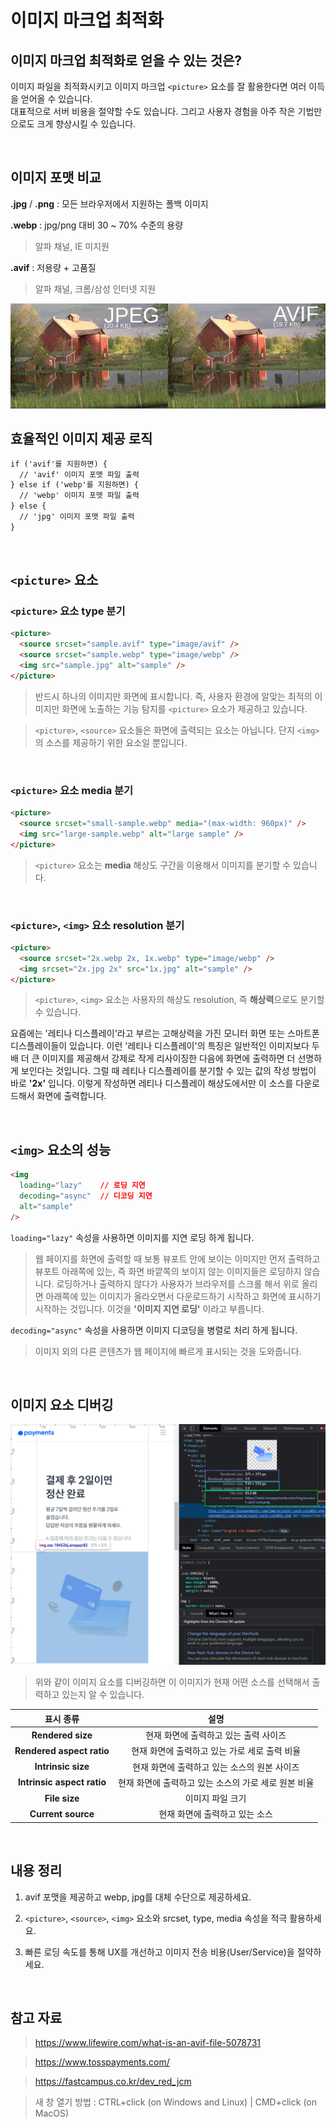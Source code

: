 # 이미지 마크업 최적화

## 이미지 마크업 최적화로 얻을 수 있는 것은?

이미지 파일을 최적화시키고 이미지 마크업 `<picture>` 요소를 잘 활용한다면 여러 이득을 얻어올 수 있습니다.  
대표적으로 서버 비용을 절약할 수도 있습니다. 그리고 사용자 경험을 아주 작은 기법만으로도 크게 향상시킬 수 있습니다.

<br />

## 이미지 포맷 비교

**.jpg** / **.png** : 모든 브라우저에서 지원하는 폴백 이미지

**.webp** : jpg/png 대비 30 ~ 70% 수준의 용량

> 알파 채널, IE 미지원

**.avif** : 저용량 + 고품질

> 알파 채널, 크롬/삼성 인터넷 지원

<img src="../images/HTML/jpeg-avif.png" alt="jpeg와 avif 비교 이미지" />

<br />

## 효율적인 이미지 제공 로직

```HTML
if ('avif'를 지원하면) {
  // 'avif' 이미지 포맷 파일 출력
} else if ('webp'를 지원하면) {
  // 'webp' 이미지 포맷 파일 출력
} else {
  // 'jpg' 이미지 포맷 파일 출력
}
```

<br />

## `<picture>` 요소

### `<picture>` 요소 type 분기

```HTML
<picture>
  <source srcset="sample.avif" type="image/avif" />
  <source srcset="sample.webp" type="image/webp" />
  <img src="sample.jpg" alt="sample" />
</picture>
```

> 반드시 하나의 이미지만 화면에 표시합니다. 즉, 사용자 환경에 알맞는 최적의 이미지만 화면에 노출하는 기능 탐지를 `<picture>` 요소가 제공하고 있습니다.

> `<picture>`, `<source>` 요소들은 화면에 출력되는 요소는 아닙니다. 단지 `<img>`의 소스를 제공하기 위한 요소일 뿐입니다.

<br />

### `<picture>` 요소 media 분기

```HTML
<picture>
  <source srcset="small-sample.webp" media="(max-width: 960px)" />
  <img src="large-sample.webp" alt="large sample" />
</picture>
```

> `<picture>` 요소는 **media** 해상도 구간을 이용해서 이미지를 분기할 수 있습니다.

<br />

### `<picture>`, `<img>` 요소 resolution 분기

```HTML
<picture>
  <source srcset="2x.webp 2x, 1x.webp" type="image/webp" />
  <img srcset="2x.jpg 2x" src="1x.jpg" alt="sample" />
</picture>

```

> `<picture>`, `<img>` 요소는 사용자의 해상도 resolution, 즉 **해상력**으로도 분기할 수 있습니다.

요즘에는 '레티나 디스플레이'라고 부르는 고해상력을 가진 모니터 화면 또는 스마트폰 디스플레이들이 있습니다. 이런 '레티나 디스플레이'의 특징은 일반적인 이미지보다 두 배 더 큰 이미지를 제공해서 강제로 작게 리사이징한 다음에 화면에 출력하면 더 선명하게 보인다는 것입니다. 그럴 때 레티나 디스플레이를 분기할 수 있는 값의 작성 방법이 바로 **'2x'** 입니다. 이렇게 작성하면 레티나 디스플레이 해상도에서만 이 소스를 다운로드해서 화면에 출력합니다.

<br />

## `<img>` 요소의 성능

```HTML
<img
  loading="lazy"    // 로딩 지연
  decoding="async"  // 디코딩 지연
  alt="sample"
/>
```

`loading="lazy"` 속성을 사용하면 이미지를 지연 로딩 하게 됩니다.

> 웹 페이지를 화면에 출력할 때 보통 뷰포트 안에 보이는 이미지만 먼저 출력하고 뷰포트 아래쪽에 있는, 즉 화면 바깥쪽의 보이지 않는 이미지들은 로딩하지 않습니다. 로딩하거나 출력하지 않다가 사용자가 브라우저를 스크롤 해서 위로 올리면 아래쪽에 있는 이미지가 올라오면서 다운로드하기 시작하고 화면에 표시하기 시작하는 것입니다. 이것을 **'이미지 지연 로딩'** 이라고 부릅니다.

`decoding="async"` 속성을 사용하면 이미지 디코딩을 병렬로 처리 하게 됩니다.

> 이미지 외의 다른 콘텐츠가 웹 페이지에 빠르게 표시되는 것을 도와줍니다.

<br />

## 이미지 요소 디버깅

<img src="../images/HTML/image-debugging.png" alt="이미지 파일 디버깅" />

> 위와 같이 이미지 요소를 디버깅하면 이 이미지가 현재 어떤 소스를 선택해서 출력하고 있는지 알 수 있습니다.

|         표시 종류          |                         설명                         |
| :------------------------: | :--------------------------------------------------: |
|     **Rendered size**      |        현재 화면에 출력하고 있는 출력 사이즈         |
| **Rendered aspect ratio**  |    현재 화면에 출력하고 있는 가로 세로 출력 비율     |
|     **Intrinsic size**     |     현재 화면에 출력하고 있는 소스의 원본 사이즈     |
| **Intrinsic aspect ratio** | 현재 화면에 출력하고 있는 소스의 가로 세로 원본 비율 |
|       **File size**        |                   이미지 파일 크기                   |
|     **Current source**     |            현재 화면에 출력하고 있는 소스            |

<br />

## 내용 정리

1. avif 포맷을 제공하고 webp, jpg를 대체 수단으로 제공하세요.

2. `<picture>`, `<source>`, `<img>` 요소와 srcset, type, media 속성을 적극 활용하세요.

3. 빠른 로딩 속도를 통해 UX를 개선하고 이미지 전송 비용(User/Service)을 절약하세요.

<br />

## 참고 자료

> https://www.lifewire.com/what-is-an-avif-file-5078731

> https://www.tosspayments.com/

> https://fastcampus.co.kr/dev_red_jcm

> 새 창 열기 방법 : CTRL+click (on Windows and Linux) | CMD+click (on MacOS)
